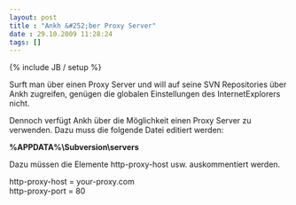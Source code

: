 ```yaml
---
layout: post
title : "Ankh &#252;ber Proxy Server"
date : 29.10.2009 11:28:24
tags: []
---
```

{% include JB / setup %}

Surft man über einen Proxy Server und will auf seine SVN Repositories über Ankh zugreifen, genügen die globalen Einstellungen des InternetExplorers nicht.

Dennoch verfügt Ankh über die Möglichkeit einen Proxy Server zu verwenden. Dazu muss die folgende Datei editiert werden: 

**%APPDATA%\Subversion\servers**

Dazu müssen die Elemente http-proxy-host usw. auskommentiert werden.

http-proxy-host = your-proxy.com   
http-proxy-port = 80
